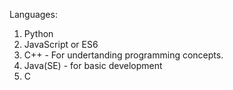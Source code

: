 Languages:
1.	Python
2.	JavaScript or ES6
3.	C++ - For undertanding programming concepts.
4.	Java(SE) - for basic development	
5.	C 